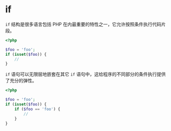 # if

`if` 结构是很多语言包括 PHP 在内最重要的特性之一，它允许按照条件执行代码片段。

```php
<?php

$foo = 'foo';
if (isset($foo)) {
    //
}

```

`if` 语句可以无限层地嵌套在其它 `if` 语句中，这给程序的不同部分的条件执行提供了充分的弹性。

```php
<?php

$foo = 'foo';
if (isset($foo)) {
    if ($foo == 'foo') {
        //
    }
}

```

